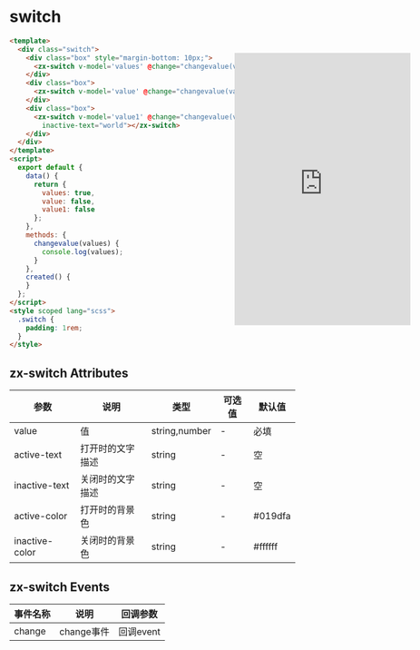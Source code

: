 # switch
```html
<template>
  <div class="switch">
    <div class="box" style="margin-bottom: 10px;">
      <zx-switch v-model='values' @change="changevalue(values)" active-text="开" inactive-text="关"></zx-switch>
    </div>
    <div class="box">
      <zx-switch v-model='value' @change="changevalue(value)" active-color="#019dfa" inactive-color="#a3b5bf"></zx-switch>
    </div>
    <div class="box">
      <zx-switch v-model='value1' @change="changevalue(value1)" active-color="#009688" inactive-color="#e9eaea" active-text="hello"
        inactive-text="world"></zx-switch>
    </div>
  </div>
</template>
<script>
  export default {
    data() {
      return {
        values: true,
        value: false,
        value1: false
      };
    },
    methods: {
      changevalue(values) {
        console.log(values);
      }
    },
    created() {
    }
  };
</script>
<style scoped lang="scss">
  .switch {
    padding: 1rem;
  }
</style>
```
<style>
  .page .content{
    margin:0;
  }
  .iframe-wrap{
    background: url('http://mint-ui.github.io/docs/static/img/phone.5909f66.png') no-repeat center center;
    width:340px;
    height:630px;
    padding:70px 15px 80px;
    background-size:100% 100%;
    box-sizing: border-box;
    position:fixed;
    top:100px;
    right:10px;
  }
   .iframe-wrap .iframe{
    width:100%;
    height:100%;
    background:white;
    border:none;
  }
</style>
<div class="iframe-wrap">
  <iframe src="https://zxhuan.github.io/eg/#/switch" class="iframe"></iframe>
</div>

## zx-switch Attributes
参数 | 说明 | 类型 |可选值 |默认值
---|---|---|---|---
value| 值| string,number|-|必填
active-text |打开时的文字描述|string|-|空
inactive-text |关闭时的文字描述|string|-|空
active-color |打开时的背景色|string|-|#019dfa
inactive-color |关闭时的背景色|string|-|#ffffff

## zx-switch Events
事件名称 | 说明|回调参数
---|---|---
change | change事件|回调event